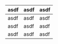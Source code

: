 asdf | asdf | asdf |
---- | ---- | ---- |
asdf | asdf | asdf |
asdf | asdf | asdf |
asdf | asdf | asdf |